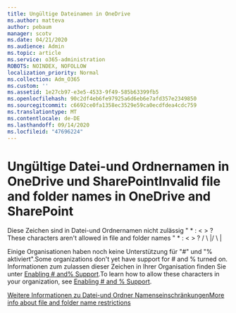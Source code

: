 ```yaml
---
title: Ungültige Dateinamen in OneDrive
ms.author: matteva
author: pebaum
manager: scotv
ms.date: 04/21/2020
ms.audience: Admin
ms.topic: article
ms.service: o365-administration
ROBOTS: NOINDEX, NOFOLLOW
localization_priority: Normal
ms.collection: Adm_O365
ms.custom: ''
ms.assetid: 1e27cb97-e3e5-4533-9f49-585b63399fb5
ms.openlocfilehash: 90c2df4eb6fe97925a6d6eb6e7afd357e2349850
ms.sourcegitcommit: c6692ce0fa1358ec3529e59ca0ecdfdea4cdc759
ms.translationtype: MT
ms.contentlocale: de-DE
ms.lasthandoff: 09/14/2020
ms.locfileid: "47696224"
---
```

# <a name="invalid-file-and-folder-names-in-onedrive-and-sharepoint"></a><span data-ttu-id="24597-102">Ungültige Datei-und Ordnernamen in OneDrive und SharePoint</span><span class="sxs-lookup"><span data-stu-id="24597-102">Invalid file and folder names in OneDrive and SharePoint</span></span>

<span data-ttu-id="24597-103">Diese Zeichen sind in Datei-und Ordnernamen nicht zulässig " \* : \< \> ?</span><span class="sxs-lookup"><span data-stu-id="24597-103">These characters aren't allowed in file and folder names " \* : \< \> ?</span></span> <span data-ttu-id="24597-104">/ \ |</span><span class="sxs-lookup"><span data-stu-id="24597-104">/ \ |</span></span> 
  
<span data-ttu-id="24597-105">Einige Organisationen haben noch keine Unterstützung für "#" und "% aktiviert".</span><span class="sxs-lookup"><span data-stu-id="24597-105">Some organizations don't yet have support for # and % turned on.</span></span> <span data-ttu-id="24597-106">Informationen zum zulassen dieser Zeichen in Ihrer Organisation finden Sie unter [Enabling # and% Support](https://go.microsoft.com/fwlink/?linkid=862611).</span><span class="sxs-lookup"><span data-stu-id="24597-106">To learn how to allow these characters in your organization, see [Enabling # and % Support](https://go.microsoft.com/fwlink/?linkid=862611).</span></span> 
  
[<span data-ttu-id="24597-107">Weitere Informationen zu Datei-und Ordner Namenseinschränkungen</span><span class="sxs-lookup"><span data-stu-id="24597-107">More info about file and folder name restrictions</span></span>](https://go.microsoft.com/fwlink/?linkid=866430)
  


